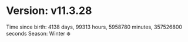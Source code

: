 # Version: v11.3.28
Time since birth: 4138 days, 99313 hours, 5958780 minutes, 357526800 seconds
Season: Winter ❄️
